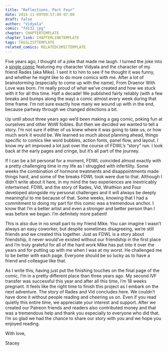 ```yaml
---
title: "Reflections, Part Four"
date: 2016-11-09T09:57:00-07:00
draft: false
author: "Vidyala"
comic: "fd132.jpg"
chapter: CHAPTERTEMPLATE
chapter_link: CHAPTERLINKTEMPLATE
tags: TAGSLISTTEMPLATE
related_comics: RELATEDCOMICTEMPLATE
---
```


Five years ago, I thought of a joke that made me laugh. I turned the joke into a <a href="/comic/rare-spawn-3/">single comic</a> featuring my character Vidyala and the character of my friend Rades (aka Mike). I sent it to him to see if he thought it was funny, and whether he might like to do more comics with me. After a lot of brainstorming (especially to come up with the name), From Draenor With Love was born. I’m really proud of what we’ve created and how we stuck with it for all this time. Half a decade! We published fairly reliably (with a few breaks and bumps along the way) a comic almost every week during that time frame. I’m not sure exactly how many we wound up with in the end, because partway through we changed directions a bit.


Up until about three years ago we’d been making a gag comic, poking fun at ourselves and other WoW foibles. But then we decided we wanted to tell a story. I’m not sure if either of us knew where it was going to take us, or how much work it would be. We learned so much about planning ahead, things specific to comics like word bubbles, action fonts, panel flow, and layout. I know my art improved a lot just over the course of FDWL’s “story” run. I look back at the early pages and cringe, but it’s all part of the journey.


If I can be a bit personal for a moment, FDWL coincided almost exactly with a pretty challenging time in my life as I struggled with infertility. Some weeks the combination of hormone treatments and disappointments made things hard, and some of the breaks FDWL took were due to that. Although I didn’t write about it here, in my mind the two experiences are inextricably intertwined. FDWL and the story of Rades, Vid, Wrathion and Four developed alongside my personal challenges and it will always be deeply meaningful to me because of that. Some weeks, knowing that I had a commitment to doing my part for this comic was a tremendous anchor. I know that I’m a better artist and even a stronger and better person than I was before we began. I’m definitely more patient!


This is also due in no small part to my friend Mike. You can imagine I wasn’t always an easy coworker, but despite sometimes disagreeing, we’re still friends and we created this together. Just as FDWL is a story about friendship, it never would’ve existed without our friendship in the first place and I’m truly grateful for all of the hard work Mike has put into it over the years and for putting up with me when I was at my worst. He challenged me to be better with each page. Everyone should be so lucky as to have a friend and colleague like that.


As I write this, having just put the finishing touches on the final page of the comic, I’m in a pretty different place than three years ago. My second IVF transfer was successful this year and after all this time, I’m 18 weeks pregnant. It feels like the right time to finish this project as I embark on the next adventure. The story of Rades and Vid concludes here. We couldn’t have done it without people reading and cheering us on. Even if you read quietly this entire time, we appreciate your interest and support. After we created our Patreon friends and readers also contributed money and that was a tremendous help and thank you especially to everyone who did that. I’m so glad we had the chance to share our story with you and we hope you enjoyed reading.


With love,


Stacey

